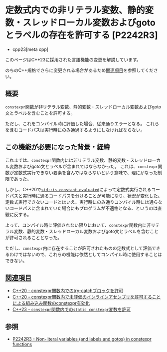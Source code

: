 # 定数式内での非リテラル変数、静的変数・スレッドローカル変数およびgotoとラベルの存在を許可する [P2242R3]
* cpp23[meta cpp]

<!-- start lang caution -->

このページはC++23に採用された言語機能の変更を解説しています。

のちのC++規格でさらに変更される場合があるため[関連項目](#relative_page)を参照してください。

<!-- last lang caution -->

## 概要

`constexpr`関数が非リテラル変数、静的変数・スレッドローカル変数およびgoto文とラベルを含むことを許可する。

ただし、これをコンパイル時に評価した場合、従来通りエラーとなる。
これらを含むコードパスは実行時にのみ通過するようにしなければならない。

## この機能が必要になった背景・経緯

これまでは、`constexpr`関数内には非リテラル変数、静的変数・スレッドローカル変数およびgoto文とラベルが含まれてはならなかった。
これは、`constexpr`関数が定数式実行できない要素を含んではならないという意味で、理にかなった制限であった。

しかし、C++20で[`std::is_constant_evaluated`](/reference/type_traits/is_constant_evaluated.md)によって定数式実行されるコードパスと実行時に通るコードパスを分けることが可能になり、状況が変化した。
定数式実行できないコードとはいえ、実行時にのみ通りコンパイル時には通らないコードパスに含まれていた場合にもプログラムが不適格となる、というのは直観に反する。

よって、コンパイル時に評価されない限りにおいて、`constexpr`関数内に非リテラル変数、静的変数・スレッドローカル変数およびgoto文とラベルを含むことが許可されることとなった。

ただし、`constexpr`内に存在することが許可されたものの定数式として評価できるわけではないので、これらの機能は依然としてコンパイル時に使用することはできない。

## <a id="relative-page" href="#relative-page">関連項目</a>

- [C++20 - constexpr関数内でのtry-catchブロックを許可](/lang/cpp20/try-catch_blocks_in_constexpr_functions.md)
- [C++20 - constexpr関数内で未評価のインラインアセンブリを許可することによる組み込み関数のconstexpr有効化](/lang/cpp20/enabling_constexpr_intrinsics_by_permitting_unevaluated_inline-assembly_in_constexpr_functions.md)
- [C++23 - `constexpr`関数内での`static constexpr`変数を許可](/lang/cpp23/permitting_static_constexpr_variables_in_constexpr_functions.md)

## 参照

- [P2242R3 - Non-literal variables (and labels and gotos) in constexpr functions](https://www.open-std.org/jtc1/sc22/wg21/docs/papers/2021/p2242r3.html)